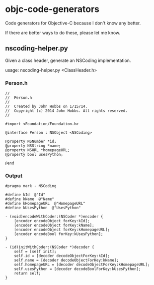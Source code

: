 objc-code-generators
====================

Code generators for Objective-C because I don't know any better.

If there are better ways to do these, please let me know.

## nscoding-helper.py

Given a class header, generate an NSCoding implementation.

   usage: nscoding-helper.py <ClassHeader.h>

### Person.h

```objc
//
//  Person.h
//
//  Created by John Hobbs on 1/15/14.
//  Copyright (c) 2014 John Hobbs. All rights reserved.
//

#import <Foundation/Foundation.h>

@interface Person : NSObject <NSCoding>

@property NSNumber *id;
@property NSString *name;
@property NSURL *homepageURL;
@property bool usesPython;

@end
```

### Output

```objc
#pragma mark - NSCoding

#define kId  @"Id"
#define kName  @"Name"
#define kHomepageURL  @"HomepageURL"
#define kUsesPython  @"UsesPython"

- (void)encodeWithCoder:(NSCoder *)encoder {
    [encoder encodeObject forKey:kId];
    [encoder encodeObject forKey:kName];
    [encoder encodeObject forKey:kHomepageURL];
    [encoder encodeBool forKey:kUsesPython];
}

- (id)initWithCoder:(NSCoder *)decoder {
    self = [self init];
    self.id = [decoder decodeObjectForKey:kId];
    self.name = [decoder decodeObjectForKey:kName];
    self.homepageURL = [decoder decodeObjectForKey:kHomepageURL];
    self.usesPython = [decoder decodeBoolForKey:kUsesPython];
    return self;
}
```

